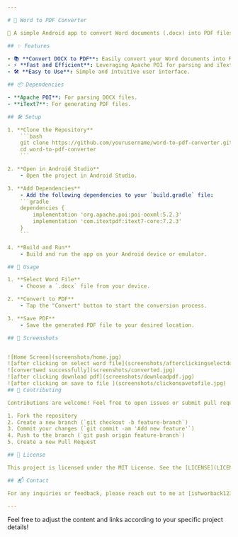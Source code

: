 ```yaml
---

# 📄 Word to PDF Converter

🚀 A simple Android app to convert Word documents (.docx) into PDF files using Apache POI and iText7.

## ✨ Features

- 📚 **Convert DOCX to PDF**: Easily convert your Word documents into PDF format.
- ⚡ **Fast and Efficient**: Leveraging Apache POI for parsing and iText7 for PDF conversion.
- 🛠️ **Easy to Use**: Simple and intuitive user interface.

## 📦 Dependencies

- **Apache POI**: For parsing DOCX files.
- **iText7**: For generating PDF files.

## 🛠️ Setup

1. **Clone the Repository**
    ```bash
    git clone https://github.com/yourusername/word-to-pdf-converter.git
    cd word-to-pdf-converter
    ```

2. **Open in Android Studio**
    - Open the project in Android Studio.

3. **Add Dependencies**
    - Add the following dependencies to your `build.gradle` file:
    ```gradle
    dependencies {
        implementation 'org.apache.poi:poi-ooxml:5.2.3'
        implementation 'com.itextpdf:itext7-core:7.2.3'
    }
    ```

4. **Build and Run**
    - Build and run the app on your Android device or emulator.

## 📝 Usage

1. **Select Word File**
    - Choose a `.docx` file from your device.

2. **Convert to PDF**
    - Tap the "Convert" button to start the conversion process.

3. **Save PDF**
    - Save the generated PDF file to your desired location.

## 🌟 Screenshots


![Home Screen](screenshots/home.jpg)
![after clicking on select word file](screenshots/afterclickingselectdocs.jpg)
![convertwed successfully](screenshots/converted.jpg)
![after clicking download pdf](screenshots/downloadpdf.jpg)
![after clicking on save to file ](screenshots/clickonsavetofile.jpg)
## 🤝 Contributing

Contributions are welcome! Feel free to open issues or submit pull requests.

1. Fork the repository
2. Create a new branch (`git checkout -b feature-branch`)
3. Commit your changes (`git commit -am 'Add new feature'`)
4. Push to the branch (`git push origin feature-branch`)
5. Create a new Pull Request

## 📜 License

This project is licensed under the MIT License. See the [LICENSE](LICENSE) file for more details.

## 📬 Contact

For any inquiries or feedback, please reach out to me at [ishworback123@example.com](mailto:ishworback123@example.com).

---
```


Feel free to adjust the content and links according to your specific project details!
